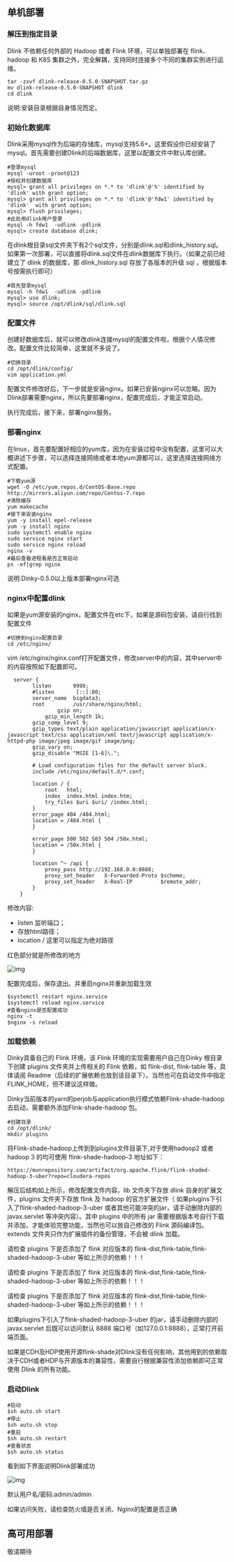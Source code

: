 ## 单机部署

### 解压到指定目录

Dlink 不依赖任何外部的 Hadoop 或者 Flink 环境，可以单独部署在 flink、 hadoop 和 K8S 集群之外，完全解耦，支持同时连接多个不同的集群实例进行运维。

```
tar -zxvf dlink-release-0.5.0-SNAPSHOT.tar.gz
mv dlink-release-0.5.0-SNAPSHOT dlink
cd dlink
```

说明:安装目录根据自身情况而定。

### 初始化数据库

Dlink采用mysql作为后端的存储库，mysql支持5.6+。这里假设你已经安装了mysql。首先需要创建Dlink的后端数据库，这里以配置文件中默认库创建。

```
#登录mysql
mysql -uroot -proot@123
#授权并创建数据库
mysql> grant all privileges on *.* to 'dlink'@'%' identified by 'dlink' with grant option;
mysql> grant all privileges on *.* to 'dlink'@'fdw1' identified by 'dlink'  with grant option;
mysql> flush privileges;
#此处用dlink用户登录
mysql -h fdw1  -udlink -pdlink
mysql> create database dlink;
```

在dlink根目录sql文件夹下有2个sql文件，分别是dlink.sql和dlink_history.sql。如果第一次部署，可以直接将dlink.sql文件在dlink数据库下执行。（如果之前已经建立了 dlink 的数据库，那 dlink_history.sql 存放了各版本的升级 sql ，根据版本号按需执行即可） 

```
#首先登录mysql
mysql -h fdw1  -udlink -pdlink
mysql> use dlink;
mysql> source /opt/dlink/sql/dlink.sql
```

### 配置文件

创建好数据库后，就可以修改dlink连接mysql的配置文件啦，根据个人情况修改。配置文件比较简单，这里就不多说了。

```
#切换目录
cd /opt/dlink/config/
vim application.yml
```

配置文件修改好后，下一步就是安装nginx。如果已安装nginx可以忽略。因为Dlink部署需要nginx，所以先要部署nginx，配置完成后，才能正常启动。

执行完成后，接下来，部署nginx服务。

### 部署nginx

在linux，首先要配置好相应的yum库，因为在安装过程中没有配置，这里可以大概讲述下步骤，可以选择连接网络或者本地yum源都可以，这里选择连接网络方式配置。

```
#下载yum源
wget -O /etc/yum.repos.d/CentOS-Base.repo http://mirrors.aliyun.com/repo/Centos-7.repo
#清除缓存
yum makecache
#接下来安装nginx
yum -y install epel-release
yum -y install nginx
sudo systemctl enable nginx
sudo service nginx start
sudo service nginx reload
nginx -v
#最后查看进程看是否正常启动
ps -ef|grep nginx
```

说明:Dinky-0.5.0以上版本部署nginx可选

### nginx中配置dlink

如果是yum源安装的nginx，配置文件在etc下，如果是源码包安装，请自行找到配置文件

```
#切换到nginx配置目录
cd /etc/nginx/
```

vim /etc/nginx/nginx.conf打开配置文件，修改server中的内容，其中server中的内容按照如下配置即可。

```
  server {
        listen       9999;
        #listen       [::]:80;
        server_name  bigdata3;
        root         /usr/share/nginx/html;
                gzip on;
     		gzip_min_length 1k;
		gzip_comp_level 9;
		gzip_types text/plain application/javascript application/x-javascript text/css application/xml text/javascript application/x-httpd-php image/jpeg image/gif image/png;
		gzip_vary on;
		gzip_disable "MSIE [1-6]\.";

        # Load configuration files for the default server block.
        include /etc/nginx/default.d/*.conf;
        
        location / {
            root   html;
            index  index.html index.htm;
			try_files $uri $uri/ /index.html;
        }
        error_page 404 /404.html;
        location = /404.html {
        }

        error_page 500 502 503 504 /50x.html;
        location = /50x.html {
        }
        
        location ^~ /api {
            proxy_pass http://192.168.0.0:8888;
            proxy_set_header   X-Forwarded-Proto $scheme;
            proxy_set_header   X-Real-IP         $remote_addr;
        }
    }
```

修改内容:

-  listen 监听端口；
-  存放html路径；
- location / 这里可以指定为绝对路径

红色部分就是所修改的地方

![img](https://uploader.shimo.im/f/oMgh98EYnLQLfoD6.png!thumbnail?accessToken=eyJhbGciOiJIUzI1NiIsImtpZCI6ImRlZmF1bHQiLCJ0eXAiOiJKV1QifQ.eyJhdWQiOiJhY2Nlc3NfcmVzb3VyY2UiLCJleHAiOjE2NDQ0ODA0NjgsImciOiJLd3Zwd0NnV2gzSFZnRDlDIiwiaWF0IjoxNjQ0NDgwMTY4LCJ1c2VySWQiOjE2NTQ4MzA4fQ.e31W51Lq59fEeB-ZQREcAIYIiJWHsQVXGRkMcyMgLFI)

配置完成后，保存退出。并重启nginx并重新加载生效

```
$systemctl restart nginx.service
$systemctl reload nginx.service
#查看nginx是否配置成功
nginx -t
$nginx -s reload
```

### 加载依赖
Dinky具备自己的 Flink 环境，该 Flink 环境的实现需要用户自己在Dinky 根目录下创建 plugins 文件夹并上传相关的 Flink 依赖，如 flink-dist, flink-table 等，具体请阅 Readme（后续的扩展依赖也放到该目录下）。当然也可在启动文件中指定 FLINK_HOME，但不建议这样做。  

Dinky当前版本的yarn的perjob与application执行模式依赖Flink-shade-hadoop去启动，需要额外添加Flink-shade-hadoop 包。

```
#创建目录
cd /opt/dlink/
mkdir plugins
```
将Flink-shade-hadoop上传到到plugins文件目录下,对于使用hadoop2 或者 hadoop 3 的均可使用  flink-shade-hadoop-3 地址如下：
```
https://mvnrepository.com/artifact/org.apache.flink/flink-shaded-hadoop-3-uber?repo=cloudera-repos
```
解压后结构如上所示，修改配置文件内容。lib 文件夹下存放 dlink 自身的扩展文件，plugins 文件夹下存放 flink 及 hadoop 的官方扩展文件（ 如果plugins下引入了flink-shaded-hadoop-3-uber 或者其他可能冲突的jar，请手动删除内部的 javax.servlet 等冲突内容）。其中 plugins 中的所有 jar 需要根据版本号自行下载并添加，才能体验完整功能，当然也可以放自己修改的 Flink 源码编译包。extends 文件夹只作为扩展插件的备份管理，不会被 dlink 加载。

请检查 plugins 下是否添加了 flink 对应版本的 flink-dist,flink-table,flink-shaded-hadoop-3-uber 等如上所示的依赖！！！

请检查 plugins 下是否添加了 flink 对应版本的 flink-dist,flink-table,flink-shaded-hadoop-3-uber 等如上所示的依赖！！！

请检查 plugins 下是否添加了 flink 对应版本的 flink-dist,flink-table,flink-shaded-hadoop-3-uber 等如上所示的依赖！！！

如果plugins下引入了flink-shaded-hadoop-3-uber 的jar，请手动删除内部的 javax.servlet 后既可以访问默认 8888 端口号（如127.0.0.1:8888），正常打开前端页面。

如果是CDH及HDP使用开源flink-shade对Dlink没有任何影响，其他用到的依赖取决于CDH或者HDP与开源版本的兼容性，需要自行根据兼容性添加依赖即可正常使用 Dlink 的所有功能。

### 启动Dlink

```
#启动
$sh auto.sh start
#停止
$sh auto.sh stop
#重启
$sh auto.sh restart
#查看状态
$sh auto.sh status
```

看到如下界面说明Dlink部署成功

![img](https://uploader.shimo.im/f/gdvs70SrmbWCdJRx.png!thumbnail?accessToken=eyJhbGciOiJIUzI1NiIsImtpZCI6ImRlZmF1bHQiLCJ0eXAiOiJKV1QifQ.eyJhdWQiOiJhY2Nlc3NfcmVzb3VyY2UiLCJleHAiOjE2NDQ0ODA3NjAsImciOiJLd3Zwd0NnV2gzSFZnRDlDIiwiaWF0IjoxNjQ0NDgwNDYwLCJ1c2VySWQiOjE2NTQ4MzA4fQ.GmZh-wGeO5dBQ-2Cz_5EzwSsKmNJML3wX2_Tj9s8fxw)

默认用户名/密码:admin/admin

如果访问失败，请检查防火墙是否关闭、Nginx的配置是否正确



## 高可用部署

敬请期待





